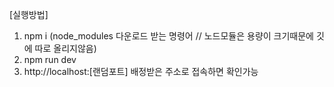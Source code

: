 [실행방법]

1. npm i (node_modules 다운로드 받는 명령어 // 노드모듈은 용량이 크기때문에 깃에 따로 올리지않음)
2. npm run dev
3. http://localhost:[랜덤포트] 배정받은 주소로 접속하면 확인가능

